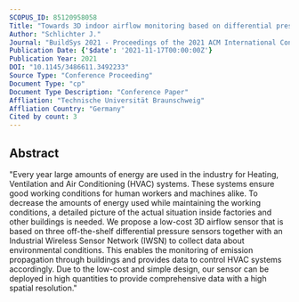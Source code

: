 ```yaml
---
SCOPUS_ID: 85120958058
Title: "Towards 3D indoor airflow monitoring based on differential pressure measurements"
Author: "Schlichter J."
Journal: "BuildSys 2021 - Proceedings of the 2021 ACM International Conference on Systems for Energy-Efficient Built Environments"
Publication Date: {'$date': '2021-11-17T00:00:00Z'}
Publication Year: 2021
DOI: "10.1145/3486611.3492233"
Source Type: "Conference Proceeding"
Document Type: "cp"
Document Type Description: "Conference Paper"
Affliation: "Technische Universität Braunschweig"
Affliation Country: "Germany"
Cited by count: 3
---
```


## Abstract
"Every year large amounts of energy are used in the industry for Heating, Ventilation and Air Conditioning (HVAC) systems. These systems ensure good working conditions for human workers and machines alike. To decrease the amounts of energy used while maintaining the working conditions, a detailed picture of the actual situation inside factories and other buildings is needed. We propose a low-cost 3D airflow sensor that is based on three off-the-shelf differential pressure sensors together with an Industrial Wireless Sensor Network (IWSN) to collect data about environmental conditions. This enables the monitoring of emission propagation through buildings and provides data to control HVAC systems accordingly. Due to the low-cost and simple design, our sensor can be deployed in high quantities to provide comprehensive data with a high spatial resolution."
